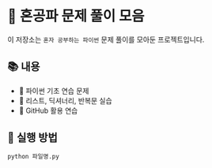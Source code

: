 # 🎯 혼공파 문제 풀이 모음

이 저장소는 `혼자 공부하는 파이썬` 문제 풀이를 모아둔 프로젝트입니다.

## 📚 내용
- 📌 파이썬 기초 연습 문제
- 📌 리스트, 딕셔너리, 반복문 실습
- 📌 GitHub 활용 연습

## 🚀 실행 방법
```bash
python 파일명.py
